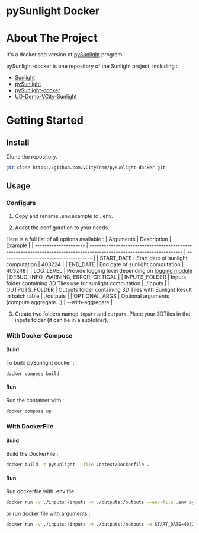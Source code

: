 # pySunlight Docker

# About The Project

It's a dockerised version of [pySunlight](https://github.com/VCityTeam/pySunlight) program.  

pySunlight-docker is one repository of the Sunlight project, including :

- [Sunlight](https://github.com/VCityTeam/Sunlight)
- [pySunlight](https://github.com/VCityTeam/pySunlight)
- [pySunlight-docker](https://github.com/VCityTeam/pySunlight-docker)
- [UD-Demo-VCity-Sunlight](https://github.com/VCityTeam/UD-Demo-VCity-Sunlight)

# Getting Started

## Install

Clone the repository.

```bash
git clone https://github.com/VCityTeam/pySunlight-docker.git
```

## Usage

### Configure

1. Copy and rename .env.example to . env.

2. Adapt the configuration to your needs.

Here is a full list of all options available :
| Arguments             | Description                                                                                                           | Example                                |
| --------------------- | --------------------------------------------------------------------------------------------------------------------- | -------------------------------------- |
| START_DATE            | Start date of sunlight computation                                                                                    | 403224                                 |
| END_DATE              | End date of sunlight computation                                                                                      | 403248                                 |
| LOG_LEVEL             | Provide logging level depending on [logging module](https://docs.python.org/3/howto/logging.html#when-to-use-logging) | DEBUG, INFO, WARNING, ERROR, CRITICAL  |
| INPUTS_FOLDER         | Inputs folder containing 3D Tiles use for sunlight computation                                                        | ./inputs                               |
| OUTPUTS_FOLDER        | Outputs folder containing 3D Tiles with Sunlight Result in batch table                                                | ./outputs                              |
| OPTIONAL_ARGS         | Optional arguments (compute aggregate...)                                                                             | --with-aggregate                       |

3. Create two folders named `inputs` and `outputs`. Place your 3DTiles in the inputs folder (it can be in a subfolder).

### With Docker Compose

#### Build

To build pySunlight docker :

```bash
docker compose build
```

#### Run

Run the container with :

```bash
docker compose up
```

### With DockerFile

#### Build

Build the DockerFile :

```bash
docker build -t pysunlight --file Context/Dockerfile .
```

#### Run

Run dockerfile with .env file :

```bash
docker run -v ./inputs:/inputs -v ./outputs:/outputs --env-file .env pysunlight
```

or run docker file with arguments :

```bash
docker run -v ./inputs:/inputs -v ./outputs:/outputs -e START_DATE=403224 -e END_DATE=403248 -e LOG_LEVEL=DEBUG -e OPTIONAL_ARGS=--with-aggregate pysunlight
```
